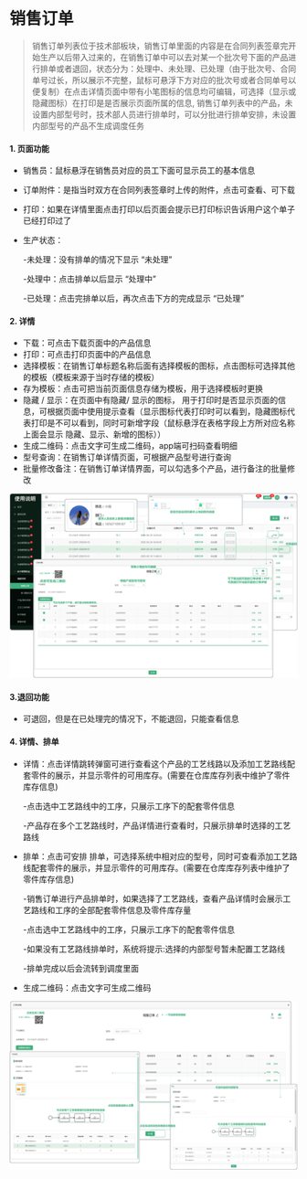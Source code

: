 # 销售订单

> 销售订单列表位于技术部板块，销售订单里面的内容是在合同列表签章完开始生产以后带入过来的，在销售订单中可以去对某一个批次号下面的产品进行排单或者退回，状态分为：处理中、未处理、已处理（由于批次号、合同单号过长，所以展示不完整，鼠标可悬浮下方对应的批次号或者合同单号以便复制）在点击详情页面中带有小笔图标的信息均可编辑，可选择（显示或隐藏图标）在打印是是否展示页面所属的信息, 销售订单列表中的产品，未设置内部型号时，技术部人员进行排单时，可以分批进行排单安排，未设置内部型号的产品不生成调度任务

#### 1. 页面功能

* 销售员：鼠标悬浮在销售员对应的员工下面可显示员工的基本信息

* 订单附件：是指当时双方在合同列表签章时上传的附件，点击可查看、可下载

* 打印：如果在详情里面点击打印以后页面会提示已打印标识告诉用户这个单子已经打印过了

* 生产状态：

  -未处理：没有排单的情况下显示 “未处理”

  -处理中：点击排单以后显示 “处理中”

  -已处理：点击完排单以后，再次点击下方的完成显示 “已处理”

#### 2. 详情

* 下载：可点击下载页面中的产品信息
* 打印：可点击打印页面中的产品信息
* 选择模板：在销售订单标题名称后面有选择模板的图标，点击图标可选择其他的模板（模板来源于当时存储的模板）
* 存为模板：点击可把当前页面信息存储为模板，用于选择模板时更换
* 隐藏 / 显示：在页面中有隐藏/ 显示的图标， 用于打印时是否显示页面的信息，可根据页面中使用提示查看（显示图标代表打印时可以看到，隐藏图标代表打印是不可以看到，同时可新增字段（鼠标悬浮在表格字段上方所对应名称上面会显示 隐藏、显示、新增的图标））
* 生成二维码：点击文字可生成二维码，app端可扫码查看明细
* 型号查询：在销售订单详情页面，可根据产品型号进行查询
* 批量修改备注：在销售订单详情界面，可以勾选多个产品，进行备注的批量修改


![如图所示](../file/js-xsdd1.png)


#### 3.退回功能

* 可退回，但是在已处理完的情况下，不能退回，只能查看信息

#### 4. 详情、排单

* 详情：点击详情跳转弹窗可进行查看这个产品的工艺线路以及添加工艺路线配套零件的展示，并显示零件的可用库存。(需要在仓库库存列表中维护了零件库存信息)

  -点击选中工艺路线中的工序，只展示工序下的配套零件信息
 
  -产品存在多个工艺路线时，产品详情进行查看时，只展示排单时选择的工艺路线

* 排单：点击可安排 排单，可选择系统中相对应的型号，同时可查看添加工艺路线配套零件的展示，并显示零件的可用库存。(需要在仓库库存列表中维护了零件库存信息)
   
  -销售订单进行产品排单时，如果选择了工艺路线，查看产品详情时会展示工艺路线和工序的全部配套零件信息及零件库存量

  -点击选中工艺路线中的工序，只展示工序下的配套零件信息

  -如果没有工艺路线排单时，系统将提示:选择的内部型号暂未配置工艺路线

   -排单完成以后会流转到调度里面
 
* 生成二维码：点击文字可生成二维码


![如图所示](../file/js-xsdd2.png)